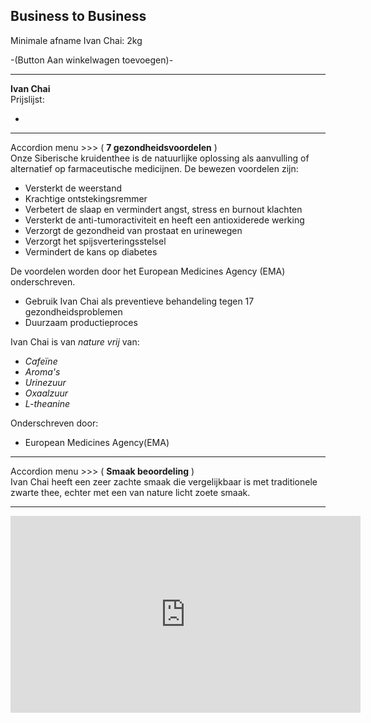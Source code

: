 ## Business to Business

Minimale afname Ivan Chai: 2kg


-(Button Aan winkelwagen toevoegen)-


-------------------------------------------------------------

**Ivan Chai** <br>
Prijslijst:

* 


-------------------------------------------------------------

Accordion menu >>> (  **7 gezondheidsvoordelen**  )
<br>
Onze Siberische kruidenthee is de natuurlijke oplossing als aanvulling of alternatief op farmaceutische medicijnen. De bewezen voordelen zijn:

* Versterkt de weerstand
* Krachtige ontstekingsremmer
* Verbetert de slaap en vermindert angst, stress en burnout klachten
* Versterkt de anti-tumoractiviteit en heeft een antioxiderede werking
* Verzorgt de gezondheid van prostaat en urinewegen
* Verzorgt het spijsverteringsstelsel
* Vermindert de kans op diabetes

De voordelen worden door het European Medicines Agency (EMA) onderschreven.

* Gebruik Ivan Chai als preventieve behandeling tegen 17 gezondheidsproblemen 
* Duurzaam productieproces 

Ivan Chai is van _nature vrij_ van:

* _Cafeïne_
* _Aroma's_
* _Urinezuur_
* _Oxaalzuur_
* _L-theanine_

Onderschreven door: 
* European Medicines Agency(EMA)

-------------------------------------------------------------

Accordion menu >>> (  **Smaak beoordeling**  )
<br>
Ivan Chai heeft een zeer zachte smaak die vergelijkbaar is met traditionele zwarte thee, echter met een van nature licht zoete smaak.

-------------------------------------------------------------

<iframe width="560" height="315" src="https://www.youtube.com/embed/op2BjUHk06s" frameborder="0" allow="accelerometer; autoplay; encrypted-media; gyroscope; picture-in-picture" allowfullscreen></iframe>
